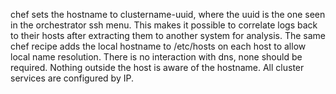 
 chef sets the hostname to clustername-uuid, where the uuid is the one seen in the orchestrator ssh menu.  This makes it
 possible to correlate logs back to their hosts after extracting them to another system for analysis.  The same chef recipe
 adds the local hostname to /etc/hosts on each host to allow local name resolution.  There is no interaction with dns, none
 should be required.  Nothing outside the host is aware of the hostname. All cluster services are configured by IP.
